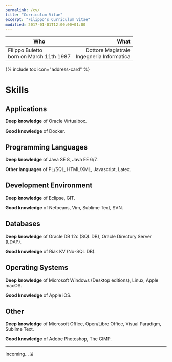 ```yaml
---
permalink: /cv/
title: "Curriculum Vitae"
excerpt: "Filippo's Curriculum Vitae"
modified: 2017-01-01T12:00:00+01:00
---
```


| Who | What  |
| --- | -----:|
| Filippo Buletto<br />born on March 11th 1987 | Dottore Magistrale<br />Ingegneria Informatica |

{% include toc icon="address-card" %}

# Skills

## Applications

**Deep knowledge** of Oracle Virtualbox.

**Good knowledge** of Docker.

## Programming Languages

**Deep knowledge** of Java SE 8, Java EE 6/7.

**Other languages** of PL/SQL, HTML/XML, Javascript, Latex.

## Development Environment

**Deep knowledge** of Eclipse, GIT.

**Good knowledge** of Netbeans, Vim, Sublime Text, SVN.

## Databases

**Deep knowledge** of Oracle DB 12c (SQL DB), Oracle Directory Server (LDAP).

**Good knowledge** of Riak KV (No-SQL DB).

## Operating Systems

**Deep knowledge** of Microsoft Windows (Desktop editions), Linux, Apple macOS.

**Good knowledge** of Apple iOS.

## Other

**Deep knowledge** of Microsoft Office, Open/Libre Office, Visual Paradigm, Sublime Text.

**Good knowledge** of Adobe Photoshop, The GIMP.

---

Incoming... :hourglass: